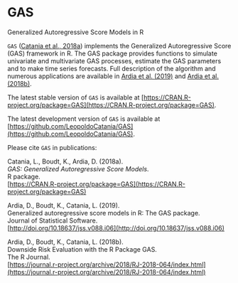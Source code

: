 # GAS
Generalized Autoregressive Score Models in R

`GAS` ([Catania et al., 2018a](https://CRAN.R-project.org/package=GAS)) implements the Generalized Autoregressive 
Score (GAS) framework in R. The GAS package provides 
functions to simulate univariate and multivariate GAS processes,
estimate the GAS parameters and to make time series forecasts. Full description of the algorithm
and numerous applications are available in [Ardia et al. (2019)](http://doi.org/10.18637/jss.v088.i06) and [Ardia et al. (2018b)](https://journal.r-project.org/archive/2018/RJ-2018-064/index.html).

The latest stable version of `GAS` is available at [https://CRAN.R-project.org/package=GAS](https://CRAN.R-project.org/package=GAS).

The latest development version of `GAS` is available at [https://github.com/LeopoldoCatania/GAS](https://github.com/LeopoldoCatania/GAS).

Please cite `GAS` in publications:

Catania, L., Boudt, K., Ardia, D. (2018a).  
_GAS: Generalized Autoregressive Score Models_.  
R package.  
[https://CRAN.R-project.org/package=GAS](https://CRAN.R-project.org/package=GAS)  

Ardia, D., Boudt, K., Catania, L. (2019).  
Generalized autoregressive score models in R: The GAS package.  
Journal of Statistical Software.      
[http://doi.org/10.18637/jss.v088.i06](http://doi.org/10.18637/jss.v088.i06)    


Ardia, D., Boudt, K., Catania, L. (2018b).  
Downside Risk Evaluation with the R Package GAS.     
The R Journal.   
[https://journal.r-project.org/archive/2018/RJ-2018-064/index.html](https://journal.r-project.org/archive/2018/RJ-2018-064/index.html)    
